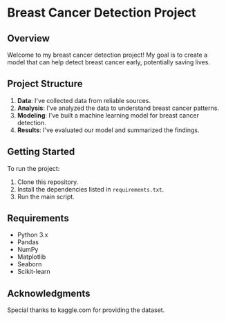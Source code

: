 # Breast Cancer Detection Project

## Overview

Welcome to my breast cancer detection project! My goal is to create a model that can help detect breast cancer early, potentially saving lives. 

## Project Structure

1. **Data**: I've collected data from reliable sources.
2. **Analysis**: I've analyzed the data to understand breast cancer patterns.
3. **Modeling**: I've built a machine learning model for breast cancer detection.
4. **Results**: I've evaluated our model and summarized the findings.

## Getting Started

To run the project:
1. Clone this repository.
2. Install the dependencies listed in `requirements.txt`.
3. Run the main script.

## Requirements

- Python 3.x
- Pandas
- NumPy
- Matplotlib
- Seaborn
- Scikit-learn



## Acknowledgments

Special thanks to kaggle.com for providing the dataset.
